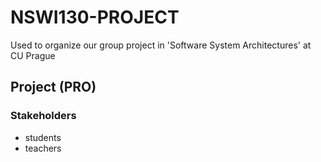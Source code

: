 # NSWI130-PROJECT
Used to organize our group project in 'Software System Architectures' at CU Prague

## Project (PRO)

### Stakeholders
  - students
  - teachers
